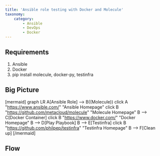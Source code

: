 ```yaml
---
title: 'Ansible role testing with Docker and Molecule'
taxonomy:
    category:
        - Ansible
        - DevOps
        - Docker
---
```


## Requirements

1. Ansible
1. Docker
3. pip install molecule, docker-py, testinfra

## Big Picture

[mermaid]
graph LR
    A[Ansible Role] --> B((Molecule))
        click A "https://www.ansible.com/" "Ansible Homepage"
        click B "https://github.com/metacloud/molecule" "Molecule Homepage"
    B --> C[Docker Container]
        click B "https://www.docker.com/" "Docker Homepage"
    B --> D[Play Playbook]
    B --> E[Testinfra]
       click B "https://github.com/philpep/testinfra" "Testinfra Homepage"
    B --> F[Clean up]
[/mermaid]


## Flow